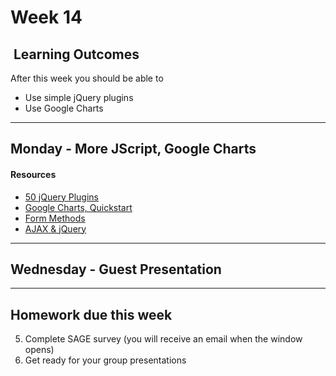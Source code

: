 # Week 14

## <i class="fa fa-star"></i>&nbsp;Learning Outcomes ###
After this week you should be able to 

- Use simple jQuery plugins
- Use Google Charts

---  
## Monday -  More JScript, Google Charts

#### Resources  

- [50 jQuery Plugins](https://tutorialzine.com/2013/04/50-amazing-jquery-plugins)
- [Google Charts, Quickstart](https://developers.google.com/chart/interactive/docs/quick_start)
- [Form Methods](https://www.w3schools.com/tags/ref_httpmethods.asp)
- [AJAX & jQuery](https://www.w3schools.com/jquery/jquery_ajax_intro.asp)


---  
## Wednesday -  Guest Presentation


---  

## Homework due this week ###
5. Complete SAGE survey (you will receive an email when the window opens)
6. Get ready for your group presentations
